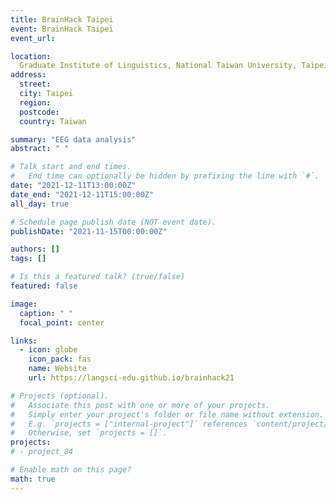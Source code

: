 ```yaml
---
title: BrainHack Taipei
event: BrainHack Taipei
event_url:

location:
  Graduate Institute of Linguistics, National Taiwan University, Taipei, Taiwan
address:
  street:
  city: Taipei
  region:
  postcode:
  country: Taiwan

summary: "EEG data analysis"
abstract: " "

# Talk start and end times.
#   End time can optionally be hidden by prefixing the line with `#`.
date: "2021-12-11T13:00:00Z"
date_end: "2021-12-11T15:00:00Z"
all_day: true

# Schedule page publish date (NOT event date).
publishDate: "2021-11-15T00:00:00Z"

authors: []
tags: []

# Is this a featured talk? (true/false)
featured: false

image:
  caption: " "
  focal_point: center

links:
  - icon: globe
    icon_pack: fas
    name: Website
    url: https://langsci-edu.github.io/brainhack21

# Projects (optional).
#   Associate this post with one or more of your projects.
#   Simply enter your project's folder or file name without extension.
#   E.g. `projects = ["internal-project"]` references `content/project/deep-learning/index.md`.
#   Otherwise, set `projects = []`.
projects:
# - project_84

# Enable math on this page?
math: true
---
```

